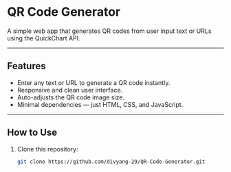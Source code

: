 # QR Code Generator

A simple web app that generates QR codes from user input text or URLs using the QuickChart API.

---

## Features

- Enter any text or URL to generate a QR code instantly.
- Responsive and clean user interface.
- Auto-adjusts the QR code image size.
- Minimal dependencies — just HTML, CSS, and JavaScript.

---

## How to Use

1. Clone this repository:
   ```bash
   git clone https://github.com/divyang-29/QR-Code-Generator.git

